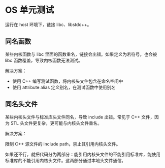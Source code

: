 # OS 单元测试

运行在 host 环境下，链接 libc、libstdc++。

## 同名函数

某些内核函数与 libc 里面的函数重名，链接会出错。如果定义为若符号，也会被 libc 函数覆盖，导致内核函数无法测试。

解决方案：

- 使用 C++ 编写测试函数，将内核头文件包含在命名空间中
- 使用 attribute alias 定义别名，在测试函数中使用别名

## 同名头文件

某些内核头文件与标准库头文件同名，导致 include 出错。常见于 C++ 文件，因为 STL 头文件更复杂，更可能与内核头文件重名。

解决方案：

限制 C++ 源文件的 include path，禁止其引用内核头文件。

如果还不行，就把代码分为两部分：能引用内核头文件的不能引用标准库，能使用标准库的不能引用内核头文件。这两部分通过本地头文件通信。
